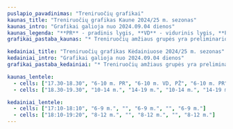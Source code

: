 ```yaml
---
puslapio_pavadinimas: "Treniruočių grafikai"
kaunas_title: "Treniruočių grafikas Kaune 2024/25 m. sezonas"
kaunas_intro: "Grafikai galioja nuo 2024.09.04 dienos"
kaunas_legenda: "**PR** - pradinis lygis, **VD** - vidurinis lygis, **PŽ** - pažengusiųjų lygis"
grafikai_pastaba_kaunas: "* Treniruočių amžiaus grupės yra preliminarios..."

kedainiai_title: "Treniruočių grafikas Kėdainiuose 2024/25 m. sezonas"
kedainiai_intro: "Grafikai galioja nuo 2024.09.04 dienos"
grafikai_pastaba_kedainiai: "* Treniruočių amžiaus grupės yra preliminarios..."

kaunas_lentele:
  - cells: ["17.30-18.30", "6-10 m. PR", "6-10 m. VD, PŽ", "6-10 m. PR", "6-10 m. VD, PŽ", "6-12 m. Apjungtos"]
  - cells: ["18.30-19.30", "10-14 m.", "14-19 m.", "10-14 m.", "14-19 m.", "13+ m. Apjungtos"]

kedainiai_lentele:
  - cells: ["17:10-18:10", "6-9 m.", "", "6-9 m.", "", "6-9 m."]
  - cells: ["18:10-19:20", "8-12 m.", "", "8-12 m.", "", "8-12 m."]
---
```

